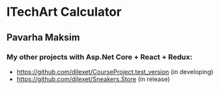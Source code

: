 # ITechArt Calculator
## Pavarha Maksim
### My other projects with Asp.Net Core + React + Redux:
* https://github.com/dilexet/CourseProject.test_version (in developing)
* https://github.com/dilexet/Sneakers.Store (in release)
